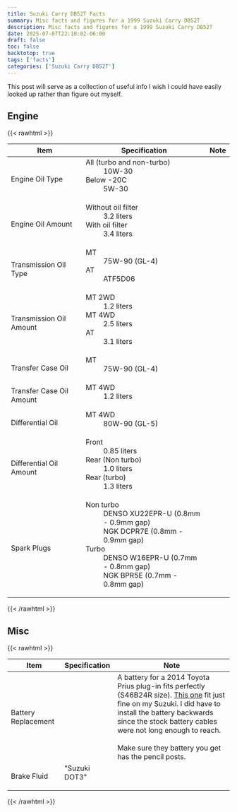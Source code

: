 ```yaml
---
title: Suzuki Carry DB52T Facts
summary: Misc facts and figures for a 1999 Suzuki Carry DB52T
description: Misc facts and figures for a 1999 Suzuki Carry DB52T
date: 2025-07-07T22:10:02-06:00
draft: false
toc: false
backtotop: true
tags: ['facts']
categories: ['Suzuki Carry DB52T']
---
```


This post will serve as a collection of useful info I wish I could have easily looked up rather than figure out myself.

## Engine

{{< rawhtml >}}
<table>
  <thead>
    <tr>
      <th>Item</th>
      <th>Specification</th>
      <th>Note </th>
    </tr>
  </thead>
  <tbody>
    <tr>
      <td>Engine Oil Type</td>
      <td>
        <dl>
          <dt>All (turbo and non-turbo)</dt>
          <dd>10W-30</dd>
          <dt>Below -20C</dt>
          <dd>5W-30</dd>
      </dl>
      </td>
      <td>
      </td>
    </tr>
    <tr>
      <td>Engine Oil Amount</td>
      <td>
        <dl>
          <dt>Without oil filter</dt>
          <dd>3.2 liters</dd>
          <dt>With oil filter</dt>
          <dd>3.4 liters</dd>
      </dl>
      </td>
      <td>
      </td>
    </tr>
    <tr>
      <td>Transmission Oil Type</td>
      <td>
        <dl>
          <dt>MT</dt>
          <dd>75W-90 (GL-4)</dd>
          <dt>AT</dt>
          <dd>ATF5D06</dd>
      </dl>
      </td>
      <td>
      </td>
    </tr>
    <tr>
      <td>Transmission Oil Amount</td>
      <td>
        <dl>
          <dt>MT 2WD</dt>
          <dd>1.2 liters</dd>
          <dt>MT 4WD</dt>
          <dd>2.5 liters</dd>
          <dt>AT</dt>
          <dd>3.1 liters</dd>
      </dl>
      </td>
      <td>
      </td>
    </tr>
    <tr>
      <td>Transfer Case Oil</td>
      <td>
        <dl>
          <dt>MT</dt>
          <dd>75W-90 (GL-4)</dd>
      </dl>
      </td>
      <td>
      </td>
    </tr>
    <tr>
      <td>Transfer Case Oil Amount</td>
      <td>
        <dl>
          <dt>MT 4WD</dt>
          <dd>1.2 liters</dd>
        </dl>
      </td>
      <td>
      </td>
    </tr>
    <tr>
      <td>Differential Oil</td>
      <td>
        <dl>
          <dt>MT 4WD</dt>
          <dd>80W-90 (GL-5)</dd>
      </dl>
      </td>
      <td>
      </td>
    </tr>
    <tr>
      <td>Differential Oil Amount</td>
      <td>
        <dl>
          <dt>Front</dt>
          <dd>0.85 liters</dd>
          <dt>Rear (Non turbo)</dt>
          <dd>1.0 liters</dd>
          <dt>Rear (turbo)</dt>
          <dd>1.3 liters</dd>
        </dl>
      </td>
      <td>
      </td>
    </tr>
    <tr>
      <td>Spark Plugs</td>
      <td>
        <dl>
          <dt>Non turbo</dt>
          <dd>DENSO XU22EPR-U (0.8mm - 0.9mm gap)</dd>
          <dd>NGK DCPR7E (0.8mm - 0.9mm gap)</dd>
          <dt>Turbo</dt>
          <dd>DENSO W16EPR-U (0.7mm - 0.8mm gap)</dd>
          <dd>NGK BPR5E (0.7mm - 0.8mm gap)</dd>
        </dl>
      </td>
      <td>
      </td>
    </tr>
  </tbody>
</table>
{{< /rawhtml >}}

## Misc

{{< rawhtml >}}
<table>
  <thead>
    <tr>
      <th>Item</th>
      <th>Specification</th>
      <th>Note </th>
    </tr>
  </thead>
  <tbody>
    <tr>
      <td>Battery Replacement</td>
      <td>
      </td>
      <td>
        A battery for a 2014 Toyota Prius plug-in fits perfectly (S46B24R size). <a href="https://www.batteriesplus.com/productdetails/sli51pagm?variationCode=VI814692" target="_blank">This one</a> fit just fine on my Suzuki. I did have to install the battery backwards since the stock battery cables were not long enough to reach. <br><br>
        Make sure they battery you get has the pencil posts.
      </td>
    </tr>
    <tr>
      <td>Brake Fluid</td>
      <td>
        <dl>
          <dt>"Suzuki DOT3"</dt>
        </dl>
      </td>
      <td>
      </td>
    </tr>
  </tbody>
</table>
{{< /rawhtml >}}

